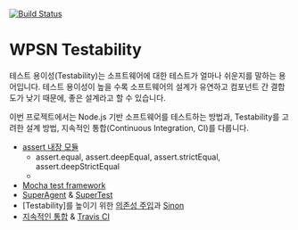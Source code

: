 [![Build Status](https://travis-ci.org/seungha-kim/wpsn-testability.svg?branch=master)](https://travis-ci.org/seungha-kim/wpsn-testability)

# WPSN Testability

테스트 용이성(Testability)는 소프트웨어에 대한 테스트가 얼마나 쉬운지를 말하는 용어입니다.
테스트 용이성이 높을 수록 소프트웨어의 설계가 유연하고 컴포넌트 간 결합도가 낮기 때문에, 좋은 설계라고 할 수 있습니다.

이번 프로젝트에서는 Node.js 기반 소프트웨어를 테스트하는 방법과, Testability를 고려한 설계 방법, 지속적인 통합(Continuous Integration, CI)를 다룹니다.

- [assert 내장 모듈](https://nodejs.org/api/assert.html)
  - assert.equal, assert.deepEqual, assert.strictEqual, assert.deepStrictEqual
  -
- [Mocha test framework](https://mochajs.org/)
- [SuperAgent](http://visionmedia.github.io/superagent/) & [SuperTest](https://github.com/visionmedia/supertest)
- [Testability]를 높이기 위한 [의존성 주입](https://ko.wikipedia.org/wiki/%EC%9D%98%EC%A1%B4%EC%84%B1_%EC%A3%BC%EC%9E%85)과 [Sinon](http://sinonjs.org/)
- [지속적인 통합](https://ko.wikipedia.org/wiki/%EC%A7%80%EC%86%8D%EC%A0%81_%ED%86%B5%ED%95%A9) & [Travis CI](https://travis-ci.org/)
